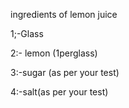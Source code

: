 ingredients of lemon juice

1;-Glass

2:- lemon (1perglass)

3:-sugar (as per your test)

4:-salt(as per your test)

